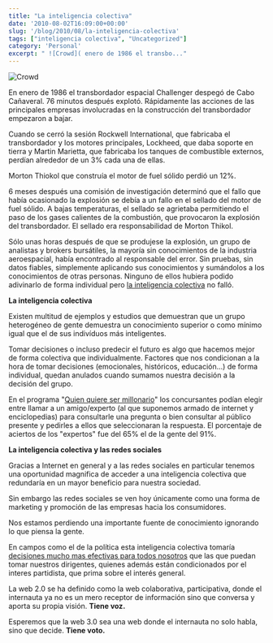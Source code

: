 ```yaml
---
title: "La inteligencia colectiva"
date: '2010-08-02T16:09:00+00:00'
slug: '/blog/2010/08/la-inteligencia-colectiva'
tags: ["inteligencia colectiva", "Uncategorized"]
category: 'Personal'
excerpt: " ![Crowd]( enero de 1986 el transbo..."
---
```

 ![Crowd](http://static.squarespace.com/static/5303797ae4b0c6ad9e43f072/5303ce80e4b0400995a883d6/5303cf35e4b0400995a88b10/1392758581968/crowd-scaled600.jpg?format=original)

En enero de 1986 el transbordador espacial Challenger despegó de Cabo Cañaveral. 76 minutos después explotó.  Rápidamente las acciones de las principales empresas involucradas en la construcción del transbordador empezaron a bajar.

Cuando se cerró la sesión Rockwell International, que fabricaba el transbordador y los motores principales, Lockheed, que daba soporte en tierra y Martin Marietta, que fabricaba los tanques de combustible externos, perdían alrededor de un 3% cada una de ellas.

Morton Thiokol que construía el motor de fuel sólido perdió un 12%.

6 meses después una comisión de investigación determinó que el fallo que había ocasionado la explosión se debía a un fallo en el sellado del motor de fuel sólido. A bajas temperaturas, el sellado se agrietaba permitiendo el paso de los gases calientes de la combustión, que provocaron la explosión del transbordador. El sellado era responsabilidad de Morton Thikol.

Sólo unas horas después de que se produjese la explosión, un grupo de analistas y brokers bursátiles, la mayoría sin conocimientos de la industria aeroespacial, había encontrado al responsable del error. Sin pruebas, sin datos fiables, simplemente aplicando sus conocimientos y sumándolos a los conocimientos de otras personas. Ninguno de ellos hubiera podido adivinarlo de forma individual pero [la inteligencia colectiva](http://www.amazon.com/Wisdom-Crowds-James-Surowiecki/dp/0385721706 "The wisdom of Crowds") no falló.

**La inteligencia colectiva**

Existen multitud de ejemplos y estudios que demuestran que un grupo heterogéneo de gente demuestra un conocimiento superior o como mínimo igual que el de sus indivíduos más inteligentes. 

Tomar decisiones o incluso predecir el futuro es algo que hacemos mejor de forma colectiva que individualmente. Factores que nos condicionan a la hora de tomar decisiones (emocionales, históricos, educación...) de forma individual, quedan anulados cuando sumamos nuestra decisión a la decisión del grupo.

En el programa "[Quien quiere ser millonario](http://es.wikipedia.org/wiki/%C2%BFQui%C3%A9n_quiere_ser_millonario%3F)" los concursantes podían elegir entre llamar a un amigo/experto (al que suponemos armado de internet y enciclopedias) para consultarle una pregunta o bien consultar al público presente y pedirles a ellos que seleccionaran la respuesta. El porcentaje de aciertos de los "expertos" fue del 65% el de la gente del 91%.

**La inteligencia colectiva y las redes sociales**

Gracias a Internet en general y a las redes sociales en particular tenemos una oportunidad magnifica de acceder a una inteligencia colectiva que redundaría en un mayor beneficio para nuestra sociedad.

Sin embargo las redes sociales se ven hoy únicamente como una forma de marketing y promoción de las empresas hacia los consumidores.

Nos estamos perdiendo una importante fuente de conocimiento ignorando lo que piensa la gente.

En campos como el de la política esta inteligencia colectiva tomaría [decisiones mucho mas efectivas para todos nosotros](http://static.squarespace.com/static/5303797ae4b0c6ad9e43f072/5303ce80e4b0400995a883d6/5303cf35e4b0400995a88b0c/1392758581676/?format=original "partido de internet") que las que puedan tomar nuestros dirigentes, quienes además están condicionados por el interes partidista, que prima sobre el interés general.

La web 2.0 se ha definido como la web colaborativa, participativa, donde el internauta ya no es un mero receptor de información sino que conversa y aporta su propia visión.  **Tiene voz.**

Esperemos que la web 3.0 sea una web donde el internauta no solo habla, sino que decide.  **Tiene voto.**

